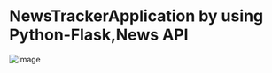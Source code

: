 # NewsTrackerApplication by using Python-Flask,News API
![image](https://user-images.githubusercontent.com/90779062/205426817-afb686be-0cfe-44fe-b3a1-e928ad8b3d43.png)
